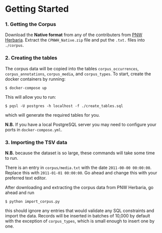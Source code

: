 # Getting Started
### 1. Getting the Corpus
Download the **Native format** from any of the contributers from [PNW Herbaria](https://www.pnwherbaria.org/data/datasets.php). Extract the `CPNWH_Native.zip` file and put the `.txt.` files into `./corpus`. 

### 2. Creating the tables
The corpus data will be copied into the tables `corpus_occurrences`, `corpus_annotations`, `corpus_media`, and `corpus_types`. 
To start, create the docker containers by running:
``` shell
$ docker-compose up
```

This will allow you to run:
``` shell
$ pqsl -U postgres -h localhost -f ./create_tables.sql
``` 
which will generate the required tables for you.

**N.B.** If you have a local PostgreSQL server you may need to configure your ports in `docker-compose.yml`.

### 3. Importing the TSV data
**N.B.** because the dataset is so large, these commands will take some time to run.

There is an entry in `corpus/media.txt` with the date `2011-00-00 00:00:00`. Replace this with `2011-01-01 00:00:00`. Go ahead and change this with your preferred text editor.

After downloading and extracting the corpus data from PNW Herbaria, go ahead and run
```shell
$ python import_corpus.py
```

this should ignore any entries that would validate any SQL constraints and import the data. Records will be inserted in batches of 10,000 by default with the exception of `corpus_types`, which is small enough to insert one by one.



